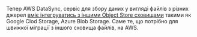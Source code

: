 Тепер AWS DataSync, сервіс для збору даних у вигляді файлів з різних джерел [вміє інтегруватись з іншими Object Store сховищами](https://aws.amazon.com/about-aws/whats-new/2023/08/aws-datasync-copying-data-other-clouds/) такими як Google Clod Storage, Azure Blob Storage. Саме те, що потрібно для швижкої міграції з іншого сховища файлів, на AWS.